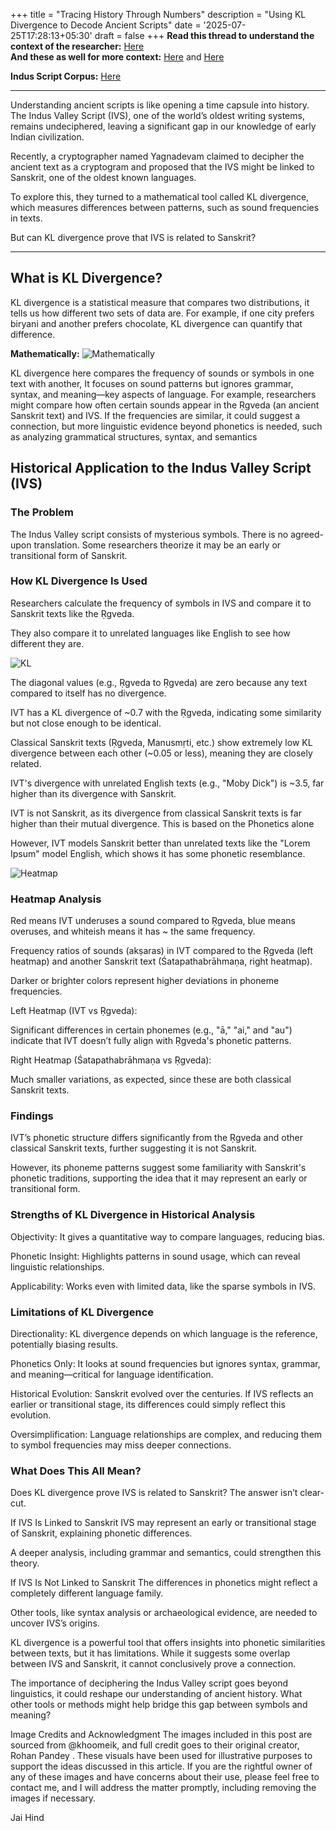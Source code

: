 +++
title = "Tracing History Through Numbers"
description = "Using KL Divergence to Decode Ancient Scripts"
date = '2025-07-25T17:28:13+05:30'
draft = false
+++
**Read this thread to understand the context of the researcher:** [Here](https://x.com/khoomeik/status/1882058141145403817)  
**And these as well for more context:** [Here](https://x.com/TheButterThief/status/1882625712705909091) and [Here](https://x.com/yajnadevam/status/1882119943539556464)  

**Indus Script Corpus:** [Here](https://indusscript.net/)

---

Understanding ancient scripts is like opening a time capsule into history. The Indus Valley Script (IVS), one of the world’s oldest writing systems, remains undeciphered, leaving a significant gap in our knowledge of early Indian civilization.

Recently, a cryptographer named Yagnadevam claimed to decipher the ancient text as a cryptogram and proposed that the IVS might be linked to Sanskrit, one of the oldest known languages.

To explore this, they turned to a mathematical tool called KL divergence, which measures differences between patterns, such as sound frequencies in texts.

But can KL divergence prove that IVS is related to Sanskrit?

---

## What is KL Divergence?

KL divergence is a statistical measure that compares two distributions, it tells us how different two sets of data are. For example, if one city prefers biryani and another prefers chocolate, KL divergence can quantify that difference.

**Mathematically:**
![Mathematically](/images/pic1.webp)


KL divergence here compares the frequency of sounds or symbols in one text with another, It focuses on sound patterns but ignores grammar, syntax, and meaning—key aspects of language. For example, researchers might compare how often certain sounds appear in the Ṛgveda (an ancient Sanskrit text) and IVS. If the frequencies are similar, it could suggest a connection, but more linguistic evidence beyond phonetics is needed, such as analyzing grammatical structures, syntax, and semantics

## Historical Application to the Indus Valley Script (IVS)
### The Problem
The Indus Valley script consists of mysterious symbols. There is no agreed-upon translation. Some researchers theorize it may be an early or transitional form of Sanskrit.

### How KL Divergence Is Used
Researchers calculate the frequency of symbols in IVS and compare it to Sanskrit texts like the Ṛgveda.

They also compare it to unrelated languages like English to see how different they are.

![KL](/images/pic2.webp)

The diagonal values (e.g., Ṛgveda to Ṛgveda) are zero because any text compared to itself has no divergence.

IVT has a KL divergence of ~0.7 with the Ṛgveda, indicating some similarity but not close enough to be identical.

Classical Sanskrit texts (Ṛgveda, Manusmṛti, etc.) show extremely low KL divergence between each other (~0.05 or less), meaning they are closely related.

IVT's divergence with unrelated English texts (e.g., "Moby Dick") is ~3.5, far higher than its divergence with Sanskrit.

IVT is not Sanskrit, as its divergence from classical Sanskrit texts is far higher than their mutual divergence. This is based on the Phonetics alone

However, IVT models Sanskrit better than unrelated texts like the "Lorem Ipsum" model English, which shows it has some phonetic resemblance.

![Heatmap](/images/pic3.webp)

### Heatmap Analysis

Red means IVT underuses a sound compared to Ṛgveda, blue means overuses, and whiteish means it has ~ the same frequency.

Frequency ratios of sounds (akṣaras) in IVT compared to the Ṛgveda (left heatmap) and another Sanskrit text (Śatapathabrāhmaṇa, right heatmap).

Darker or brighter colors represent higher deviations in phoneme frequencies.

Left Heatmap (IVT vs Ṛgveda):

Significant differences in certain phonemes (e.g., "ā," "ai," and "au") indicate that IVT doesn’t fully align with Ṛgveda's phonetic patterns.

Right Heatmap (Śatapathabrāhmaṇa vs Ṛgveda):

Much smaller variations, as expected, since these are both classical Sanskrit texts.

### Findings

IVT’s phonetic structure differs significantly from the Ṛgveda and other classical Sanskrit texts, further suggesting it is not Sanskrit.

However, its phoneme patterns suggest some familiarity with Sanskrit's phonetic traditions, supporting the idea that it may represent an early or transitional form.


### Strengths of KL Divergence in Historical Analysis

Objectivity: It gives a quantitative way to compare languages, reducing bias.

Phonetic Insight: Highlights patterns in sound usage, which can reveal linguistic relationships.

Applicability: Works even with limited data, like the sparse symbols in IVS.
### Limitations of KL Divergence
Directionality: KL divergence depends on which language is the reference, potentially biasing results.

Phonetics Only: It looks at sound frequencies but ignores syntax, grammar, and meaning—critical for language identification.

Historical Evolution: Sanskrit evolved over the centuries. If IVS reflects an earlier or transitional stage, its differences could simply reflect this evolution.

Oversimplification: Language relationships are complex, and reducing them to symbol frequencies may miss deeper connections.

### What Does This All Mean?
Does KL divergence prove IVS is related to Sanskrit? The answer isn’t clear-cut.

If IVS Is Linked to Sanskrit
IVS may represent an early or transitional stage of Sanskrit, explaining phonetic differences.

A deeper analysis, including grammar and semantics, could strengthen this theory.

If IVS Is Not Linked to Sanskrit
The differences in phonetics might reflect a completely different language family.

Other tools, like syntax analysis or archaeological evidence, are needed to uncover IVS’s origins.

KL divergence is a powerful tool that offers insights into phonetic similarities between texts, but it has limitations. While it suggests some overlap between IVS and Sanskrit, it cannot conclusively prove a connection.

The importance of deciphering the Indus Valley script goes beyond linguistics, it could reshape our understanding of ancient history. What other tools or methods might help bridge this gap between symbols and meaning?

Image Credits and Acknowledgment
The images included in this post are sourced from @khoomeik, and full credit goes to their original creator, Rohan Pandey . These visuals have been used for illustrative purposes to support the ideas discussed in this article. If you are the rightful owner of any of these images and have concerns about their use, please feel free to contact me, and I will address the matter promptly, including removing the images if necessary.

Jai Hind